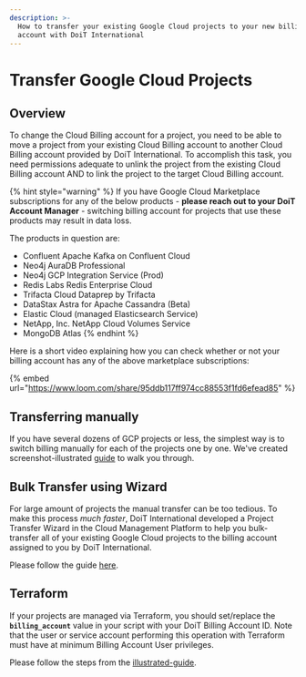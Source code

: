 ```yaml
---
description: >-
  How to transfer your existing Google Cloud projects to your new billing
  account with DoiT International
---
```


# Transfer Google Cloud Projects

## Overview

To change the Cloud Billing account for a project, you need to be able to move a project from your existing Cloud Billing account to another Cloud Billing account provided by DoiT International. To accomplish this task, you need permissions adequate to unlink the project from the existing Cloud Billing account AND to link the project to the target Cloud Billing account.

{% hint style="warning" %}
If you have Google Cloud Marketplace subscriptions for any of the below products - **please reach out to your DoiT Account Manager** - switching billing account for projects that use these products may result in data loss.

The products in question are:

* Confluent Apache Kafka on Confluent Cloud
* Neo4j AuraDB Professional
* Neo4j GCP Integration Service (Prod)
* Redis Labs Redis Enterprise Cloud
* Trifacta Cloud Dataprep by Trifacta
* DataStax Astra for Apache Cassandra (Beta)
* Elastic Cloud (managed Elasticsearch Service)
* NetApp, Inc. NetApp Cloud Volumes Service
* MongoDB Atlas
{% endhint %}

Here is a short video explaining how you can check whether or not your billing account has any of the above marketplace subscriptions:&#x20;

{% embed url="https://www.loom.com/share/95ddb117ff974cc88553f1fd6efead85" %}

## Transferring manually

If you have several dozens of GCP projects or less, the simplest way is to switch billing manually for each of the projects one by one. We've created screenshot-illustrated [guide](transfer-manually.md) to walk you through.

## Bulk Transfer using Wizard

For large amount of projects the manual transfer can be too tedious. To make this process _much faster_, DoiT International developed a Project Transfer Wizard in the Cloud Management Platform to help you bulk-transfer all of your existing Google Cloud projects to the billing account assigned to you by DoiT International.

Please follow the guide [here](bulk-transfer-using-wizard.md).

## Terraform

If your projects are managed via Terraform, you should set/replace the **`billing_account`** value in your script with your DoiT Billing Account ID. Note that the user or service account performing this operation with Terraform must have at minimum Billing Account User privileges.&#x20;

Please follow the steps from the [illustrated-guide](terraform.md).&#x20;
